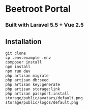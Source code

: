 # Beetroot Portal
### Built with Laravel 5.5 + Vue 2.5
## Installation
```
git clone
cp .env.example .env
composer install
npm install
npm run dev
php artisan migrate
php artisan db:seed
php artisan key:generate
php artisan storage:link
php artisan passport:install
storage/public/avatars/default.png
storage/public/logos/default.png
```
